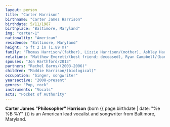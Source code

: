 ```yaml
---
layout: person
title: "Carter Harrison"
birthname: "Carter James Harrison"
birthdate: 5/11/1987
birthplace: "Baltimore, Maryland"
img: "carter-1"
nationality: "American"
residence: "Baltimore, Maryland"
height: "6 ft 2 in (1.89 m)"
family: "Thomas Harrison/(father), Lizzie Harrison/(mother), Ashley Harrison/(younger sister), Daniel Harrison/(younger brother), Olivia Harrison/(younger sister), Lilly Harrison/(younger sister)"
relations: "Matthew Everett/(best friend; deceased), Ryan Campbell/(bandmate), Daniel Matthews/(bandmate), Jack Campbell/(bandmate)"
spouses: "Jon Harthford/2013"
partners: "Rachel Barns/(2003-2006)"
children: "Maddie Harrison/(biological)"
occupation: "Singer, songwriter"
yearsactive: "2008-present"
genres: "Pop, rock"
instruments: "Vocals"
acts: "Pocket of Authority"
---
```

**Carter James "Philosopher" Harrison** (born {{ page.birthdate | date: "%e %B %Y" }}) is an American lead vocalist and songwriter from Baltimore, Maryland.
